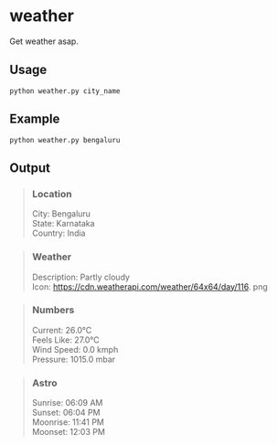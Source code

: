 # weather

Get weather asap.

## Usage

`python weather.py city_name`

## Example

`python weather.py bengaluru`

## Output

> ### Location
>
> City: Bengaluru  
> State: Karnataka  
> Country: India

> ### Weather
>
> Description: Partly cloudy  
> Icon: https://cdn.weatherapi.com/weather/64x64/day/116. png

> ### Numbers
>
> Current: 26.0°C  
> Feels Like: 27.0°C  
> Wind Speed: 0.0 kmph  
> Pressure: 1015.0 mbar

> ### Astro
>
> Sunrise: 06:09 AM  
> Sunset: 06:04 PM  
> Moonrise: 11:41 PM  
> Moonset: 12:03 PM
